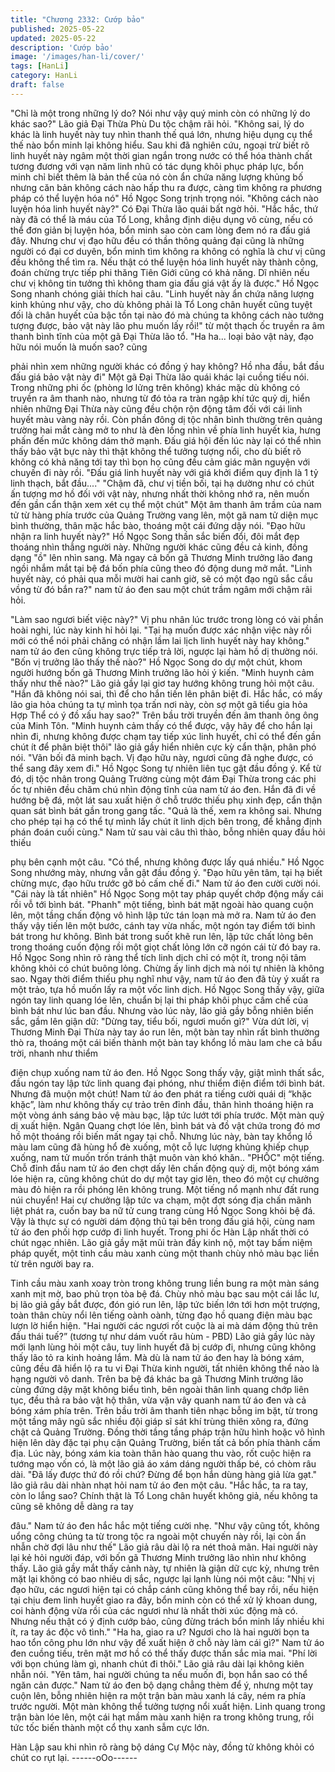```yaml
---
title: "Chương 2332: Cướp bảo"
published: 2025-05-22
updated: 2025-05-22
description: 'Cướp bảo'
image: '/images/han-li/cover/'
tags: [HanLi]
category: HanLi
draft: false
---
```


"Chỉ là một trong những lý do? Nói như vậy quý minh còn có
những lý do khác sao?" Lão giả Đại Thừa Phù Du tộc chậm rãi
hỏi.
"Không sai, lý do khác là linh huyết này tuy nhìn thanh thế quá
lớn, nhưng hiệu dụng cụ thể thế nào bổn minh lại không hiểu. Sau
khi đã nghiên cứu, ngoại trừ biết rõ linh huyết này ngâm một thời
gian ngắn trong nước có thể hóa thành chất tương đương với vạn
năm linh nhũ có tác dụng khôi phục pháp lực, bổn minh chỉ biết
thêm là bản thể của nó còn ẩn chứa năng lượng khủng bố nhưng
căn bản không cách nào hấp thu ra được, càng tìm không ra
phương pháp có thể luyện hóa nó" Hồ Ngọc Song trịnh trọng nói.
"Không cách nào luyện hóa linh huyết này?" Có Đại Thừa lão quái
bất ngờ hỏi.
"Hắc hắc, thứ này đã có thể là máu của Tổ Long, khẳng định diệu
dụng vô cùng, nếu có thể đơn giản bị luyện hóa, bổn minh sao
còn cam lòng đem nó ra đấu giá đây. Nhưng chư vị đạo hữu đều
có thần thông quảng đại cũng là những người có đại cơ duyên,
bổn minh tìm không ra không có nghĩa là chư vị cũng đều không
thể tìm ra. Nếu thật có thể luyện hóa linh huyết này thành công,
đoán chừng trực tiếp phi thăng Tiên Giới cũng có khả năng. Dĩ
nhiên nếu chư vị không tin tưởng thì không tham gia đấu giá vật
ấy là được." Hồ Ngọc Song nhanh chóng giải thích hai câu.
"Linh huyết này ẩn chứa năng lượng kinh khủng như vậy, cho dù
không phải là Tổ Long chân huyết cũng tuyệt đối là chân huyết
của bậc tồn tại nào đó mà chúng ta không cách nào tưởng tượng
được, bảo vật này lão phu muốn lấy rồi!" từ một thạch ốc truyền
ra âm thanh bình tĩnh của một gã Đại Thừa lão tổ.
"Ha ha... loại bảo vật này, đạo hữu nói muốn là muốn sao? cũng

phải nhìn xem những người khác có đồng ý hay không? Hồ nha
đầu, bắt đầu đấu giá bảo vật này đi" Một gã Đại Thừa lão quái
khác lại cuồng tiếu nói.
Trong những phi ốc (phòng lơ lửng trên không) khác mặc dù
không có truyền ra âm thanh nào, nhưng từ đó tỏa ra tràn ngập
khí tức quỷ dị, hiển nhiên những Đại Thừa này cũng đều chộn rộn
động tâm đối với cái linh huyết màu vàng này rồi.
Còn phần đông dị tộc nhân bình thường trên quảng trường hai
mắt càng mở to như là đèn lồng nhìn về phía linh huyết kia, hưng
phấn đến mức không dám thở mạnh.
Đấu giá hội đến lúc này lại có thể nhìn thấy bảo vật bực này thì
thật không thể tưởng tượng nổi, cho dù biết rõ không có khả năng
tới tay thì bọn họ cũng đều cảm giác mãn nguyện với chuyến đi
này rồi.
"Đấu giá linh huyết này với giá khởi điểm quy định là 1 tỷ linh
thạch, bắt đầu...."
"Chậm đã, chư vị tiền bối, tại hạ dường như có chút ấn tượng mơ
hồ đối với vật này, nhưng nhất thời không nhớ ra, nên muốn đến
gần cẩn thận xem xét cụ thể một chút" Một âm thanh âm trầm của
nam tử từ hàng phía trước của Quảng Trường vang lên, một gã
nam tử diện mục bình thường, thân mặc hắc bào, thoáng một cái
đứng dậy nói.
"Đạo hữu nhận ra linh huyết này?" Hồ Ngọc Song thần sắc biến
đổi, đôi mắt đẹp thoáng nhìn thẳng người này.
Những người khác cũng đều cả kinh, đồng dạng "ồ" lên nhìn
sang.
Mà ngay cả bốn gã Thương Minh trưởng lão đang ngồi nhắm mắt
tại bệ đá bốn phía cũng theo đó động dung mở mắt.
"Linh huyết này, có phải qua mỗi mười hai canh giờ, sẽ có một
đạo ngũ sắc cầu vồng từ đó bắn ra?" nam tử áo đen sau một chút
trầm ngâm mới chậm rãi hỏi.

"Làm sao ngươi biết việc này?" Vị phu nhân lúc trước trong lòng
có vài phần hoài nghi, lúc này kinh hỉ hỏi lại.
"Tại hạ muốn được xác nhận việc này rồi mới có thể nói phải
chăng có nhận lầm lai lịch linh huyết này hay không." nam tử áo
đen cũng không trực tiếp trả lời, ngược lại hàm hồ dị thường nói.
"Bốn vị trưởng lão thấy thế nào?" Hồ Ngọc Song do dự một chút,
khom người hướng bốn gã Thương Minh trưởng lão hỏi ý kiến.
"Minh huynh cảm thấy như thế nào?" Lão giả gầy lại giơ tay
hướng không trung hỏi một câu.
"Hắn đã không nói sai, thì để cho hắn tiến lên phân biệt đi.
Hắc hắc, có mấy lão gia hỏa chúng ta tự mình tọa trấn nơi này,
còn sợ một gã tiểu gia hỏa Hợp Thể có ý đồ xấu hay sao?" Trên
bầu trời truyền đến âm thanh ông ông của Minh Tôn.
"Minh huynh cảm thấy có thể được, vậy hãy để cho hắn lại nhìn
đi, nhưng không được chạm tay tiếp xúc linh huyết, chỉ có thể đến
gần chút ít để phân biệt thôi" lão giả gầy hiển nhiên cực kỳ cẩn
thận, phân phó nói.
"Vãn bối đã minh bạch. Vị đạo hữu này, ngươi cũng đã nghe
được, có thể sang đây xem đi." Hồ Ngọc Song tự nhiên liên tục
gật đầu đồng ý.
Kể từ đó, dị tộc nhân trong Quảng Trường cùng một đám Đại
Thừa trong các phi ốc tự nhiên đều chăm chú nhìn động tĩnh của
nam tử áo đen.
Hắn đã đi về hướng bệ đá, một lát sau xuất hiện ở chỗ trước
thiếu phụ xinh đẹp, cẩn thận quan sát bình bát gần trong gang
tấc.
"Quả là thế, xem ra không sai. Nhưng cho phép tại hạ có thể tự
mình lấy chút ít linh dịch bên trong, để khẳng định phán đoán cuối
cùng." Nam tử sau vài câu thì thào, bỗng nhiên quay đầu hỏi thiếu

phụ bên cạnh một câu.
"Có thể, nhưng không được lấy quá nhiều." Hồ Ngọc Song
nhướng mày, nhưng vẫn gật đầu đồng ý.
"Đạo hữu yên tâm, tại hạ biết chừng mực, đạo hữu trước gỡ bỏ
cấm chế đi." Nam tử áo đen cười cười nói.
"Cái này là tất nhiên" Hồ Ngọc Song một tay pháp quyết chớp
động mấy cái rồi vỗ tới bình bát.
"Phanh" một tiếng, bình bát mặt ngoài hào quang cuộn lên, một
tầng chấn động vô hình lập tức tán loạn mà mở ra.
Nam tử áo đen thấy vậy tiến lên một bước, cánh tay vừa nhấc,
một ngón tay điểm tới bình bát trong hư không.
Bình bát trong suốt khẽ run lên, lập tức chất lỏng bên trong
thoáng cuốn động rồi một giọt chất lỏng lớn cỡ ngón cái từ đó bay
ra.
Hồ Ngọc Song nhìn rõ ràng thể tích linh dịch chỉ có một ít, trong
nội tâm không khỏi có chút buông lỏng.
Chừng ấy linh dịch mà nói tự nhiên là không sao.
Ngay thời điểm thiếu phụ nghĩ như vậy, nam tử áo đen đã tùy ý
xuất ra một trảo, tựa hồ muốn lấy ra một vốc linh dịch.
Hồ Ngọc Song thấy vậy, giữa ngón tay linh quang lóe lên, chuẩn
bị lại thi pháp khôi phục cấm chế của bình bát như lúc ban đầu.
Nhưng vào lúc này, lão giả gầy bỗng nhiên biến sắc, gầm lên giận
dữ:
"Dừng tay, tiểu bối, ngươi muốn gì?"
Vừa dứt lời, vị Thương Minh Đại Thừa này tay áo run lên, một
bàn tay nhìn rất bình thường thò ra, thoáng một cái biến thành
một bàn tay khổng lồ màu lam che cả bầu trời, nhanh như thiểm

điện chụp xuống nam tử áo đen.
Hồ Ngọc Song thấy vậy, giật mình thất sắc, đầu ngón tay lập tức
linh quang đại phóng, như thiểm điện điểm tới bình bát.
Nhưng đã muộn một chút!
Nam tử áo đen phát ra tiếng cười quái dị “khặc khặc”, làm như
không thấy cự trảo trên đỉnh đầu, thân hình thoáng hiện ra một
vòng ánh sáng bảo vệ màu bạc, lập tức lướt tới phía trước.
Một màn quỷ dị xuất hiện.
Ngân Quang chợt lóe lên, bình bát và đồ vật chứa trong đó mơ hồ
một thoáng rồi biến mất ngay tại chỗ.
Nhưng lúc này, bàn tay khổng lồ màu lam cũng đã hùng hổ đè
xuống, một cỗ lực lượng khủng khiếp chụp xuống, nam tử muốn
trốn tránh thật muôn vàn khó khăn..
"PHỐC" một tiếng.
Chỗ đỉnh đầu nam tử áo đen chợt dấy lên chấn động quỷ dị, một
bóng xám lóe hiện ra, cũng không chút do dự một tay giơ lên,
theo đó một cự chưởng màu đỏ hiện ra rồi phóng lên không trung.
Một tiếng nổ mạnh như đất rung núi chuyển!
Hai cự chưởng lập tức va chạm, một đợt sóng địa chấn mãnh liệt
phát ra, cuốn bay ba nữ tử cung trang cùng Hồ Ngọc Song khỏi
bệ đá.
Vậy là thực sự có người dám động thủ tại bên trong đấu giá hội,
cùng nam tử áo đen phối hợp cướp đi linh huyết.
Trong phi ốc Hàn Lập nhất thời có chút ngạc nhiên.
Lão giả gầy mặt mũi tràn đầy kinh nộ, một tay bấm niệm pháp
quyết, một tinh cầu màu xanh cùng một thanh chùy nhỏ màu bạc
liền từ trên người bay ra.

Tinh cầu màu xanh xoay tròn trong không trung liền bung ra một
màn sáng xanh mịt mờ, bao phủ trọn tòa bệ đá.
Chùy nhỏ màu bạc sau một cái lắc lư, bị lão giả gầy bắt được,
đón gió run lên, lập tức biến lớn tới hơn một trượng, toàn thân
chùy nổi lên tiếng oành oành, từng đạo hồ quang điện màu bạc
lượn lờ hiển hiện.
"Hai người các ngươi rốt cuộc là ai mà dám động thủ trên đầu
thái tuế?” (tương tự như dám vuốt râu hùm - PBD) Lão giả gầy
lúc này mới lạnh lùng hỏi một câu, tuy linh huyết đã bị cướp đi,
nhưng cũng không thấy lão tỏ ra kinh hoảng lắm.
Mà dù là nam tử áo đen hay là bóng xám, cũng đều đã hiển lộ ra
tu vi Đại Thừa kinh người, tất nhiên không thể nào là hạng người
vô danh.
Trên ba bệ đá khác ba gã Thương Minh trưởng lão cùng đứng
dậy mặt không biểu tình, bên ngoài thân linh quang chớp liên tục,
đều thả ra bảo vật hộ thân, vừa vặn vây quanh nam tử áo đen và
cả bóng xám phía trên.
Trên bầu trời âm thanh tiên nhạc bỗng im bặt, từ trong một tầng
mây ngũ sắc nhiều đội giáp sĩ sát khí trùng thiên xông ra, đứng
chật cả Quảng Trường.
Đồng thời tầng tầng pháp trận hữu hình hoặc vô hình hiện lên dày
đặc tại phụ cận Quảng Trường, biến tất cả bốn phía thành cấm
địa.
Lúc này, bóng xám kia toàn thân hào quang thu vào, rốt cuộc hiện
ra tướng mạo vốn có, là một lão giả áo xám dáng người thấp bé,
có chòm râu dài.
"Đã lấy được thứ đó rồi chứ? Đừng để bọn hắn dùng hàng giả lừa
gạt." lão giả râu dài nhàn nhạt hỏi nam tử áo đen một câu.
"Hắc hắc, ta ra tay, còn lo lắng sao? Chính thật là Tổ Long chân
huyết không giả, nếu không ta cũng sẽ không dễ dàng ra tay

đâu." Nam tử áo đen hắc hắc một tiếng cười nhẹ.
"Như vậy cũng tốt, không uổng công chúng ta từ trong tộc ra
ngoài một chuyến này rồi, lại còn ẩn nhẫn chờ đợi lâu như thế"
Lão giả râu dài lộ ra nét thoả mãn.
Hai người này lại kẻ hỏi người đáp, với bốn gã Thương Minh
trưởng lão nhìn như không thấy.
Lão giả gầy mắt thấy cảnh này, tự nhiên là giận dữ cực kỳ, nhưng
trên mặt lại không có bao nhiêu dị sắc, ngược lại lạnh lùng nói
một câu:
"Nhị vị đạo hữu, các ngươi hiện tại có chắp cánh cũng không thể
bay rồi, nếu hiện tại chịu đem linh huyết giao ra đây, bổn minh còn
có thể xử lý khoan dung, coi hành động vừa rồi của các ngươi
như là nhất thời xúc động mà có. Nhưng nếu thật có ý định cướp
bảo, cũng đừng trách bổn minh lấy nhiều khi ít, ra tay ác độc vô
tình."
"Ha ha, giao ra ư? Ngươi cho là hai người bọn ta hao tổn công
phu lớn như vậy để xuất hiện ở chỗ này làm cái gì?" Nam tử áo
đen cuồng tiếu, trên mặt mơ hồ có thể thấy được thần sắc mỉa
mai.
"Phí lời với bọn chúng làm gì, nhanh chút đi thôi." Lão giả râu dài
lại không kiên nhẫn nói.
"Yên tâm, hai người chúng ta nếu muốn đi, bọn hắn sao có thể
ngăn cản được." Nam tử áo đen bộ dạng chẳng thèm để ý, nhưng
một tay cuộn lên, bỗng nhiên hiện ra một trận bàn màu xanh lá
cây, ném ra phía trước người.
Một màn không thể tưởng tượng nổi xuất hiện.
Linh quang trong trận bàn lóe lên, một cái hạt mầm màu xanh
hiện ra trong không trung, rồi tức tốc biến thành một cổ thụ xanh
sẫm cực lớn.

Hàn Lập sau khi nhìn rõ ràng bộ dáng Cự Mộc này, đồng tử
không khỏi có chút co rụt lại.
------oOo------
